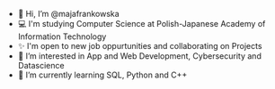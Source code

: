 - 👋 Hi, I’m @majafrankowska
- 💻 I'm studying Computer Science at Polish-Japanese Academy of Information Technology
- ✨ I'm open to new job oppurtunities and collaborating on Projects
- 👀 I’m interested in App and Web Development, Cybersecurity and Datascience
- 🌱 I’m currently learning SQL, Python and C++


<!---
majafrankowska/majafrankowska is a ✨ special ✨ repository because its `README.md` (this file) appears on your GitHub profile.
You can click the Preview link to take a look at your changes.
--->
